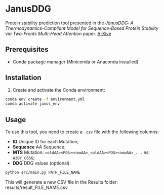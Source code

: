 # JanusDDG  

Protein stability prediction tool presented in the *JanusDDG: A Thermodynamics-Compliant Model for
Sequence-Based Protein Stability via Two-Fronts Multi-Head
Attention* paper. [ArXive](https://arxiv.org/pdf/2504.03278)

## Prerequisites

- Conda package manager (Miniconda or Anaconda installed)

## Installation

1. Create and activate the Conda environment:
```bash
conda env create -f environment.yml
conda activate janus_env

```



## Usage

To use this tool, you need to create a `.csv` file with the following columns:  

- **ID** Unique ID for each Mutation;
- **Sequence**  AA Sequence;
- **MTS** Mutation: `<oldAA><POS><newAA>_<oldAA><POS><newAA>_...` es: `A30Y_C65G`;
- **DDG** DDG values (optional).  


```sh
python src/main.py PATH_FILE_NAME
```


This will generate a new CSV file in the Results folder:
results/result_FILE_NAME.csv
